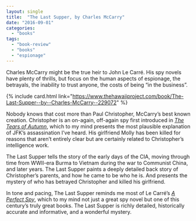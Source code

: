 ```yaml
---
layout: single
title:  "The Last Supper, by Charles McCarry"
date: "2016-09-01"
categories: 
  - "books"
tags: 
  - "book-review"
  - "books"
  - "espionage"
---
```


Charles McCarry might be the true heir to John Le Carré. His spy novels have plenty of thrills, but focus on the human aspects of espionage, the betrayals, the inability to trust anyone, the costs of being “in the business”.

{% include card.html link="https://www.thehawaiiproject.com/book/The-Last-Supper--by--Charles-McCarry--229072" %}

Nobody knows that cost more than Paul Christopher, McCarry’s best known creation. Christopher is an on-again, off-again spy first introduced in [_The Tears of Autumn_](https://www.thehawaiiproject.com/book/The-Tears-of-Autumn--by--Charles-McCarry--9206), which to my mind presents the most plausible explanation of JFK’s assassination I’ve heard. His girlfriend Molly has been killed for reasons that aren’t entirely clear but are certainly related to Christopher’s intelligence work.

The Last Supper tells the story of the early days of the CIA, moving through time from WWII-era Burma to Vietnam during the war to Communist China, and later years. The Last Supper paints a deeply detailed back story of Christopher’s parents, and how he came to be who he is. And presents the mystery of who has betrayed Christopher and killed his girlfriend.

In tone and pacing, The Last Supper reminds me most of Le Carré’s [_A Perfect Spy_](https://www.thehawaiiproject.com/book/A-Perfect-Spy--by--John-le-Carre--30245), which to my mind not just a great spy novel but one of this century’s truly great books. The Last Supper is richly detailed, historically accurate and informative, and a wonderful mystery.
